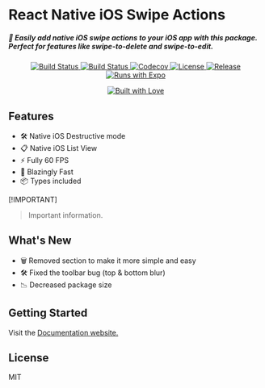 # React Native iOS Swipe Actions

##### 🚀 Easily add native **iOS** swipe actions to your iOS app with this package. Perfect for features like swipe-to-delete and swipe-to-edit.

<p align="center">
  <a href="https://github.com/rit3zh/react-native-ios-swipe-actions" target="_blank">
    <img src="https://img.shields.io/badge/Made_with-React_native-blue" alt="Build Status">
  </a>
  <a href="https://github.com/rit3zh/react-native-ios-swipe-actions" target="_blank">
    <img src="https://img.shields.io/badge/Maintained%3F-yes-green.svg" alt="Build Status">
  </a>
  <a href="https://github.com/rit3zh/react-native-ios-swipe-actions" target="_blank">
    <img src="https://img.shields.io/badge/License-Boost_1.0-lightblue.svg" alt="Codecov" />
  </a>
  <a href="https://github.com/rit3zh/react-native-ios-swipe-actions" target="_blank">
    <img src="https://img.shields.io/badge/License-ISC-blue.svg" alt="License">
  </a>
  <a href="https://github.com/rit3zh/react-native-ios-swipe-actions" target="_blank">
    <img src="https://badgen.net/github/release/Naereen/Strapdown.js" alt="Release">
  </a>
  <a href="https://github.com/rit3zh/react-native-ios-swipe-actions" target="_blank">
    <img src="https://img.shields.io/badge/Runs%20with%20Expo-4630EB.svg?style=flat-square&logo=EXPO&labelColor=f3f3f3&logoColor=000" alt="Runs with Expo">
  </a>
</p>

<p align="center">
  <a href="https://github.com/rit3zh/react-native-ios-swipe-actions" target="_blank">
    <img src="http://forthebadge.com/images/badges/built-with-love.svg" alt="Built with Love"/>
  </a>
</p>

## Features

- 🛠️ Native iOS Destructive mode
- 📋 Native iOS List View
- ⚡ Fully 60 FPS
- 🚀 Blazingly Fast
- 📦 Types included

[!IMPORTANT]

> Important information.

## What's New

- 🗑️ Removed section to make it more simple and easy
- 🛠️ Fixed the toolbar bug (top & bottom blur)
- 📉 Decreased package size

## Getting Started

Visit the [Documentation website.](https://swipe-actions-docs.vercel.app)

## License

MIT

